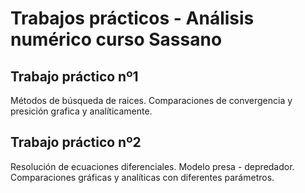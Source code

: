 # Trabajos prácticos - Análisis numérico curso Sassano


## Trabajo práctico nº1

Métodos de búsqueda de raices. Comparaciones de convergencia y presición grafica y analíticamente.



## Trabajo práctico nº2 

Resolución de ecuaciones diferenciales. Modelo presa - depredador. Comparaciones gráficas y analíticas con diferentes parámetros.